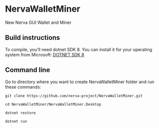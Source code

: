 # NervaWalletMiner
New Nerva GUI Wallet and Miner

## Build instructions
To compile, you'll need dotnet SDK 8. You can install it for your operating system from Microsoft:
[DOTNET SDK 8][dotnet-sdk-8]
 
## Command line
Go to directory where you want to create NervaWalletMiner folder and run these commands:

`git clone https://github.com/nerva-project/NervaWalletMiner.git`

`cd NervaWalletMiner/NervaWalletMiner.Desktop`

`dotnet restore`

`dotnet run`


<!-- Reference links -->
[dotnet-sdk-8]: https://dotnet.microsoft.com/en-us/download/dotnet/8.0
